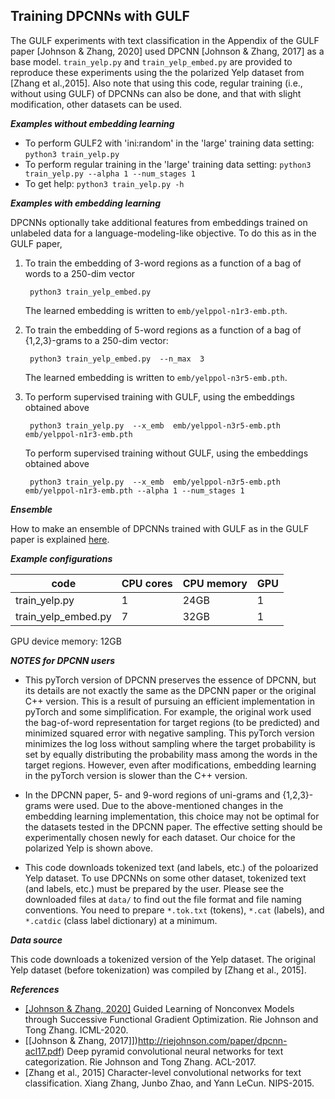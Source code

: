 ## Training DPCNNs with GULF

The GULF experiments with text classification in the Appendix of the GULF paper [Johnson & Zhang, 2020] used DPCNN [Johnson & Zhang, 2017] as a base model.  `train_yelp.py` and `train_yelp_embed.py` are provided to reproduce these experiments using the the polarized Yelp dataset from [Zhang et al.,2015].  Also note that using this code, regular training (i.e., without using GULF) of DPCNNs can also be done, and that with slight modification, other datasets can be used.  

**_Examples without embedding learning_**

* To perform GULF2 with 'ini:random' in the 'large' training data setting: `python3 train_yelp.py`
* To perform regular training in the 'large' training data setting: `python3 train_yelp.py --alpha 1 --num_stages 1`
* To get help: `python3 train_yelp.py -h`

**_Examples with embedding learning_**

DPCNNs optionally take additional features from embeddings trained on unlabeled data for a language-modeling-like objective.  To do this as in the GULF paper, 

1. To train the embedding of 3-word regions as a function of a bag of words to a 250-dim vector

        python3 train_yelp_embed.py
        
   The learned embedding is written to `emb/yelppol-n1r3-emb.pth`.

2. To train the embedding of 5-word regions as a function of a bag of {1,2,3}-grams to a 250-dim vector: 

        python3 train_yelp_embed.py  --n_max  3
        
   The learned embedding is written to `emb/yelppol-n3r5-emb.pth`.
        
3. To perform supervised training with GULF, using the embeddings obtained above

        python3 train_yelp.py  --x_emb  emb/yelppol-n3r5-emb.pth  emb/yelppol-n1r3-emb.pth
        
   To perform supervised training without GULF, using the embeddings obtained above        
   
        python3 train_yelp.py  --x_emb  emb/yelppol-n3r5-emb.pth  emb/yelppol-n1r3-emb.pth --alpha 1 --num_stages 1
        
**_Ensemble_**

How to make an ensemble of DPCNNs trained with GULF as in the GULF paper is explained [here](gulf-dpcnn-ensemble.md).

**_Example configurations_**

code         | CPU cores     | CPU memory | GPU
------------ | ------------- | ---------- | ---
train_yelp.py       | 1  | 24GB | 1
train_yelp_embed.py | 7  | 32GB | 1

GPU device memory: 12GB

**_NOTES for DPCNN users_**

* This pyTorch version of DPCNN preserves the essence of DPCNN, but its details are not exactly the same as the DPCNN paper or the original C++ version.  This is a result of pursuing an efficient implementation in pyTorch and some simplification.  For example, the original work used the bag-of-word representation for target regions (to be predicted) and minimized squared error with negative sampling. This pyTorch version minimizes the log loss without sampling where the target probability is set by equally distributing the probability mass among the words in the target regions.  However, even after modifications, embedding learning in the pyTorch version is slower than the C++ version.  

* In the DPCNN paper, 5- and 9-word regions of uni-grams and {1,2,3}-grams were used.  Due to the above-mentioned changes in the embedding learning implementation, this choice may not be optimal for the datasets tested in the DPCNN paper.  The effective setting should be experimentally chosen newly for each dataset.  Our choice for the polarized Yelp is shown above.  

* This code downloads tokenized text (and labels, etc.) of the poloarized Yelp dataset.  To use DPCNNs on some other dataset, tokenized text (and labels, etc.) must be prepared by the user.  Please see the downloaded files at `data/` to find out the file format and file naming conventions.  You need to prepare `*.tok.txt` (tokens), `*.cat` (labels), and `*.catdic` (class label dictionary) at a minimum.  

**_Data source_**

This code downloads a tokenized version of the Yelp dataset.  The original Yelp dataset (before tokenization) was compiled by [Zhang et al., 2015].  

**_References_**

* [[Johnson & Zhang, 2020]](http://riejohnson.com/paper/gulf-icml20.pdf) Guided Learning of Nonconvex Models through Successive Functional Gradient Optimization.  Rie Johnson and Tong Zhang.  ICML-2020.
* [[Johnson & Zhang, 2017]])http://riejohnson.com/paper/dpcnn-acl17.pdf) Deep pyramid convolutional neural networks for text categorization.  Rie Johnson and Tong Zhang.  ACL-2017.  
* [Zhang et al., 2015] Character-level convolutional networks for text classification.  Xiang Zhang, Junbo Zhao, and Yann LeCun.  NIPS-2015. 
